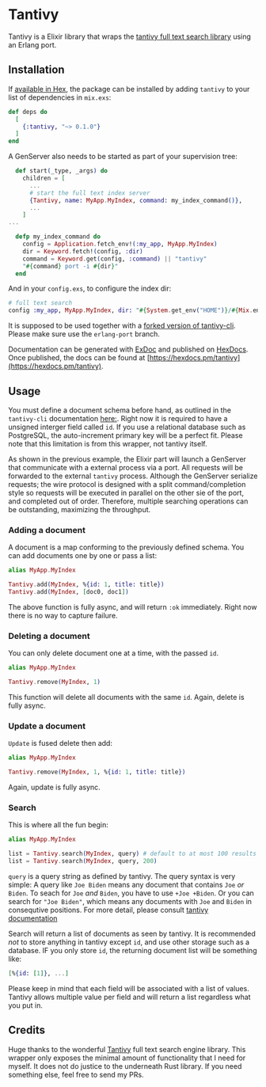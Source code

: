# Tantivy

Tantivy is a Elixir library that wraps the [tantivy full text search library](https://github.com/tantivy-search/tantivy) using an Erlang port.

## Installation

If [available in Hex](https://hex.pm/docs/publish), the package can be installed
by adding `tantivy` to your list of dependencies in `mix.exs`:

```elixir
def deps do
  [
    {:tantivy, "~> 0.1.0"}
  ]
end
```

A GenServer also needs to be started as part of your supervision tree:

``` elixir
  def start(_type, _args) do
    children = [
	  ...
      # start the full text index server
      {Tantivy, name: MyApp.MyIndex, command: my_index_command()},
	  ...
    ]
...

  defp my_index_command do
    config = Application.fetch_env!(:my_app, MyApp.MyIndex)
    dir = Keyword.fetch!(config, :dir)
    command = Keyword.get(config, :command) || "tantivy"
    "#{command} port -i #{dir}"
  end

```

And in your `config.exs`, to configure the index dir:

``` elixir
# full text search
config :my_app, MyApp.MyIndex, dir: "#{System.get_env("HOME")}/#{Mix.env()}-index/"

```

It is supposed to be used together with a [forked version of tantivy-cli](https://github.com/derek-zhou/tantivy-cli). Please make sure use the `erlang-port` branch.

Documentation can be generated with [ExDoc](https://github.com/elixir-lang/ex_doc)
and published on [HexDocs](https://hexdocs.pm). Once published, the docs can
be found at [https://hexdocs.pm/tantivy](https://hexdocs.pm/tantivy).

## Usage

You must define a document schema before hand, as outlined in the `tantivy-cli` documentation [here:](https://github.com/derek-zhou/tantivy-cli#creating-the-index--new). Right now it is required to have a unsigned interger field called `id`. If you use a relational database such as PostgreSQL, the auto-increment primary key will be a perfect fit. Please note that this limitation is from this wrapper, not tantivy itself.

As shown in the previous example, the Elixir part will launch a GenServer that communicate with a external process via a port. All requests will be forwarded to the external `tantivy` process. Although the GenServer serialize requests; the wire protocol is designed with a split command/completion style so requests will be executed in parallel on the other sie of the port, and completed out of order. Therefore, multiple searching operations can be outstanding, maximizing the throughput.

### Adding a document

A document is a map conforming to the previously defined schema. You can add documents one by one or pass a list:


``` elixir
alias MyApp.MyIndex

Tantivy.add(MyIndex, %{id: 1, title: title})
Tantivy.add(MyIndex, [doc0, doc1])

```

The above function is fully async, and will return `:ok` immediately. Right now there is no way to capture failure.

### Deleting a document

You can only delete document one at a time, with the passed `id`.

``` elixir
alias MyApp.MyIndex

Tantivy.remove(MyIndex, 1)

```

This function will delete all documents with the same `id`. Again, delete is fully async.

### Update a document

`Update` is fused delete then add:

``` elixir
alias MyApp.MyIndex

Tantivy.remove(MyIndex, 1, %{id: 1, title: title})

```

Again, update is fully async.

### Search

This is where all the fun begin:

``` elixir
alias MyApp.MyIndex

list = Tantivy.search(MyIndex, query) # default to at most 100 results
list = Tantivy.search(MyIndex, query, 200)

```

`query` is a query string as defined by tantivy. The query syntax is very simple: A query like `Joe Biden` means any document that contains `Joe` _or_ `Biden`. To seach for `Joe` _and_ `Biden`, you have to use `+Joe +Biden`. Or you can search for `"Joe Biden"`, which means any documents with `Joe` and `Biden` in consequtive positions. For more detail, please consult [tantivy documentation](https://docs.rs/tantivy/0.16.0/tantivy/query/struct.QueryParser.html)

Search will return a list of documents as seen by tantivy. It is recommended _not_ to store anything in tantivy except `id`, and use other storage such as a database. IF you only store `id`, the returning document list will be something like:

``` elixir
[%{id: [1]}, ...]
```

Please keep in mind that each field will be associated with a list of values. Tantivy allows multiple value per field and will return a list regardless what you put in.

## Credits

Huge thanks to the wonderful [Tantivy](https://github.com/tantivy-search/tantivy) full text search engine library. This wrapper only exposes the minimal amount of functionality that I need for myself. It does not do justice to the underneath Rust library. If you need something else, feel free to send my PRs.
